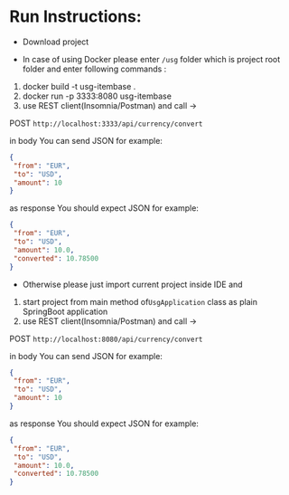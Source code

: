 # Run Instructions: 
* Download project

* In case of using Docker please enter `/usg` folder which is project root folder and enter following commands :
1. docker build -t usg-itembase . 
2. docker run -p 3333:8080 usg-itembase 
3. use REST client(Insomnia/Postman) and call -> 

POST `http://localhost:3333/api/currency/convert`

in body You can send JSON for example:
```json
{
 "from": "EUR",
 "to": "USD",
 "amount": 10
}
```  
        
as response You should expect JSON for example:
```json
{
 "from": "EUR",
 "to": "USD",
 "amount": 10.0,
 "converted": 10.78500
}
``` 

* Otherwise please just import current project inside IDE and 
1. start project from main method of`UsgApplication` class  as plain SpringBoot application
2. use REST client(Insomnia/Postman) and call -> 

POST `http://localhost:8080/api/currency/convert`

in body You can send JSON for example:
```json
{
 "from": "EUR",
 "to": "USD",
 "amount": 10
}
``` 
        
as response You should expect JSON for example:
```json
{
 "from": "EUR",
 "to": "USD",
 "amount": 10.0,
 "converted": 10.78500
}
``` 
